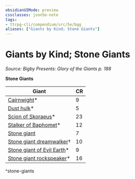 ```yaml
---
obsidianUIMode: preview
cssclasses: json5e-note
tags:
- ttrpg-cli/compendium/src/5e/bgg
aliases: ["Giants by Kind; Stone Giants"]
---
```

# Giants by Kind; Stone Giants
*Source: Bigby Presents: Glory of the Giants p. 188* 

**Stone Giants**

| Giant | CR |
|-------|----|
| [Cairnwight](cairnwight-bgg.md)* | 9 |
| [Dust hulk](dust-hulk-bgg.md)* | 5 |
| [Scion of Skoraeus](3-Compendium/CLI/bestiary/giant/scion-of-skoraeus-bgg.md)* | 23 |
| [Stalker of Baphomet](stalker-of-baphomet-bgg.md)* | 12 |
| [Stone giant](stone-giant.md) | 7 |
| [Stone giant dreamwalker](stone-giant-dreamwalker-mpmm.md)† | 10 |
| [Stone giant of Evil Earth](stone-giant-of-evil-earth-bgg.md)* | 9 |
| [Stone giant rockspeaker](stone-giant-rockspeaker-bgg.md)* | 16 |
^stone-giants